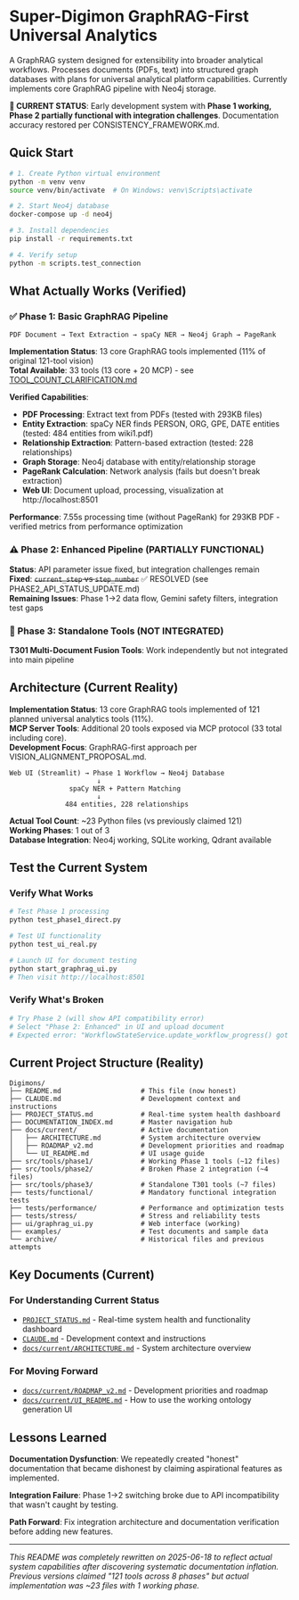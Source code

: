 # Super-Digimon GraphRAG-First Universal Analytics

A GraphRAG system designed for extensibility into broader analytical workflows. Processes documents (PDFs, text) into structured graph databases with plans for universal analytical platform capabilities. Currently implements core GraphRAG pipeline with Neo4j storage.

**🚨 CURRENT STATUS**: Early development system with **Phase 1 working, Phase 2 partially functional with integration challenges**. Documentation accuracy restored per CONSISTENCY_FRAMEWORK.md.

## Quick Start

```bash
# 1. Create Python virtual environment
python -m venv venv
source venv/bin/activate  # On Windows: venv\Scripts\activate

# 2. Start Neo4j database
docker-compose up -d neo4j

# 3. Install dependencies
pip install -r requirements.txt

# 4. Verify setup
python -m scripts.test_connection
```

## What Actually Works (Verified)

### ✅ Phase 1: Basic GraphRAG Pipeline
```
PDF Document → Text Extraction → spaCy NER → Neo4j Graph → PageRank
```

**Implementation Status**: 13 core GraphRAG tools implemented (11% of original 121-tool vision)  
**Total Available**: 33 tools (13 core + 20 MCP) - see [TOOL_COUNT_CLARIFICATION.md](docs/current/TOOL_COUNT_CLARIFICATION.md)

**Verified Capabilities**:
- **PDF Processing**: Extract text from PDFs (tested with 293KB files)
- **Entity Extraction**: spaCy NER finds PERSON, ORG, GPE, DATE entities (tested: 484 entities from wiki1.pdf)
- **Relationship Extraction**: Pattern-based extraction (tested: 228 relationships)
- **Graph Storage**: Neo4j database with entity/relationship storage
- **PageRank Calculation**: Network analysis (fails but doesn't break extraction)
- **Web UI**: Document upload, processing, visualization at http://localhost:8501

**Performance**: 7.55s processing time (without PageRank) for 293KB PDF - verified metrics from performance optimization

### ⚠️ Phase 2: Enhanced Pipeline (PARTIALLY FUNCTIONAL)
**Status**: API parameter issue fixed, but integration challenges remain  
**Fixed**: ~~`current_step` vs `step_number`~~ ✅ RESOLVED (see PHASE2_API_STATUS_UPDATE.md)  
**Remaining Issues**: Phase 1→2 data flow, Gemini safety filters, integration test gaps

### 🔧 Phase 3: Standalone Tools (NOT INTEGRATED)
**T301 Multi-Document Fusion Tools**: Work independently but not integrated into main pipeline

## Architecture (Current Reality)

**Implementation Status**: 13 core GraphRAG tools implemented of 121 planned universal analytics tools (11%).  
**MCP Server Tools**: Additional 20 tools exposed via MCP protocol (33 total including core).  
**Development Focus**: GraphRAG-first approach per VISION_ALIGNMENT_PROPOSAL.md.

```
Web UI (Streamlit) → Phase 1 Workflow → Neo4j Database
                      ↓
               spaCy NER + Pattern Matching
                      ↓
              484 entities, 228 relationships
```

**Actual Tool Count**: ~23 Python files (vs previously claimed 121)  
**Working Phases**: 1 out of 3  
**Database Integration**: Neo4j working, SQLite working, Qdrant available

## Test the Current System

### Verify What Works
```bash
# Test Phase 1 processing
python test_phase1_direct.py

# Test UI functionality  
python test_ui_real.py

# Launch UI for document testing
python start_graphrag_ui.py
# Then visit http://localhost:8501
```

### Verify What's Broken
```bash
# Try Phase 2 (will show API compatibility error)
# Select "Phase 2: Enhanced" in UI and upload document
# Expected error: "WorkflowStateService.update_workflow_progress() got an unexpected keyword argument 'current_step'"
```

## Current Project Structure (Reality)

```
Digimons/
├── README.md                    # This file (now honest)
├── CLAUDE.md                    # Development context and instructions
├── PROJECT_STATUS.md            # Real-time system health dashboard
├── DOCUMENTATION_INDEX.md       # Master navigation hub
├── docs/current/                # Active documentation
│   ├── ARCHITECTURE.md          # System architecture overview
│   ├── ROADMAP_v2.md            # Development priorities and roadmap
│   └── UI_README.md             # UI usage guide
├── src/tools/phase1/            # Working Phase 1 tools (~12 files)
├── src/tools/phase2/            # Broken Phase 2 integration (~4 files)  
├── src/tools/phase3/            # Standalone T301 tools (~7 files)
├── tests/functional/            # Mandatory functional integration tests
├── tests/performance/           # Performance and optimization tests
├── tests/stress/                # Stress and reliability tests
├── ui/graphrag_ui.py            # Web interface (working)
├── examples/                    # Test documents and sample data
└── archive/                     # Historical files and previous attempts
```

## Key Documents (Current)

### **For Understanding Current Status**
- [`PROJECT_STATUS.md`](PROJECT_STATUS.md) - Real-time system health and functionality dashboard
- [`CLAUDE.md`](CLAUDE.md) - Development context and instructions
- [`docs/current/ARCHITECTURE.md`](docs/current/ARCHITECTURE.md) - System architecture overview

### **For Moving Forward**  
- [`docs/current/ROADMAP_v2.md`](docs/current/ROADMAP_v2.md) - Development priorities and roadmap
- [`docs/current/UI_README.md`](docs/current/UI_README.md) - How to use the working ontology generation UI

## Lessons Learned

**Documentation Dysfunction**: We repeatedly created "honest" documentation that became dishonest by claiming aspirational features as implemented.

**Integration Failure**: Phase 1→2 switching broke due to API incompatibility that wasn't caught by testing.

**Path Forward**: Fix integration architecture and documentation verification before adding new features.

---

*This README was completely rewritten on 2025-06-18 to reflect actual system capabilities after discovering systematic documentation inflation. Previous versions claimed "121 tools across 8 phases" but actual implementation was ~23 files with 1 working phase.*
